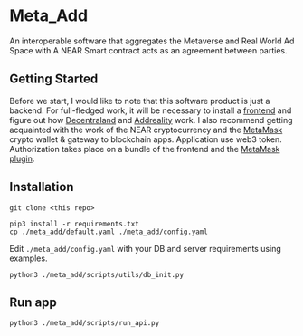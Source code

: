 # Meta_Add

An interoperable software that aggregates the Metaverse and Real World Ad Space 
with A NEAR Smart contract acts as an agreement between parties.

## Getting Started

Before we start, I would like to note that this software product is just a 
backend. For full-fledged work, it will be necessary to install a [frontend](https://github.com/MetaAdsTeam) and 
figure out how [Decentraland](https://decentraland.org/) and [Addreality](https://addreality.com/) work. I also recommend getting 
acquainted with the work of the NEAR cryptocurrency and the [MetaMask](https://metamask.io/) crypto wallet & gateway to blockchain apps. 
Application use web3 token. Authorization takes place on a bundle of the frontend and the [MetaMask plugin](https://chrome.google.com/webstore/detail/metamask/nkbihfbeogaeaoehlefnkodbefgpgknn).

## Installation

    git clone <this repo>

    pip3 install -r requirements.txt
    cp ./meta_add/default.yaml ./meta_add/config.yaml

Edit `./meta_add/config.yaml` with your DB and server requirements using examples. 

    python3 ./meta_add/scripts/utils/db_init.py
    
## Run app
    
    python3 ./meta_add/scripts/run_api.py
